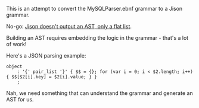 This is an attempt to convert the MySQLParser.ebnf grammar to a Jison grammar.

No-go: [Jison doesn't output an AST, only a flat list](https://stackoverflow.com/questions/8467150/how-to-get-abstract-syntax-tree-ast-out-of-jison-parser).

Building an AST requires embedding the logic in the grammar - that's a lot of work!

Here's a JSON parsing example:

```
object
    : '{' pair_list '}' { $$ = {}; for (var i = 0; i < $2.length; i++) { $$[$2[i].key] = $2[i].value; } }
    ;
```

Nah, we need something that can understand the grammar and generate an AST for us.